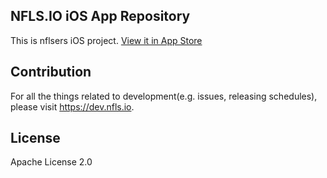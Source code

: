 ## NFLS.IO iOS App Repository
This is nflsers iOS project. 
[View it in App Store](https://itunes.apple.com/us/app/%E5%8D%97%E5%A4%96%E4%BA%BA-%E5%8D%97%E4%BA%AC%E5%A4%96%E5%9B%BD%E8%AF%AD%E5%AD%A6%E6%A0%A1%E5%9C%A8%E7%BA%BF%E5%AD%A6%E7%94%9F%E5%B9%B3%E5%8F%B0/id1246252649?l=zh&ls=1&mt=8)
## Contribution
For all the things related to development(e.g. issues, releasing schedules), please visit https://dev.nfls.io.
## License
Apache License 2.0
